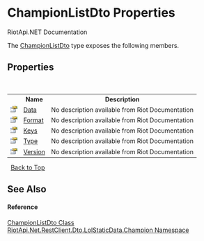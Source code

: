 # ChampionListDto Properties
RiotApi.NET Documentation 

The <a href="754cd18f-817e-571e-5088-f1f3ab65f9f5">ChampionListDto</a> type exposes the following members.


## Properties
&nbsp;<table><tr><th></th><th>Name</th><th>Description</th></tr><tr><td>![Public property](media/pubproperty.gif "Public property")</td><td><a href="e0d5dfb0-7932-4e37-b8c9-1a77ec16c4df">Data</a></td><td>
No description available from Riot Documentation</td></tr><tr><td>![Public property](media/pubproperty.gif "Public property")</td><td><a href="45a784a5-e8fc-2190-5b75-c0e5ad072d7c">Format</a></td><td>
No description available from Riot Documentation</td></tr><tr><td>![Public property](media/pubproperty.gif "Public property")</td><td><a href="245b60ee-2858-04b8-5436-be618dffaa5b">Keys</a></td><td>
No description available from Riot Documentation</td></tr><tr><td>![Public property](media/pubproperty.gif "Public property")</td><td><a href="c3eef37a-cdbb-2027-7b36-99f5378a28d3">Type</a></td><td>
No description available from Riot Documentation</td></tr><tr><td>![Public property](media/pubproperty.gif "Public property")</td><td><a href="cfa743c6-add8-6b20-c866-4b9308a27a5a">Version</a></td><td>
No description available from Riot Documentation</td></tr></table>&nbsp;
<a href="#championlistdto-properties">Back to Top</a>

## See Also


#### Reference
<a href="754cd18f-817e-571e-5088-f1f3ab65f9f5">ChampionListDto Class</a><br /><a href="3124c537-7898-7be7-0beb-c234e417bc16">RiotApi.Net.RestClient.Dto.LolStaticData.Champion Namespace</a><br />